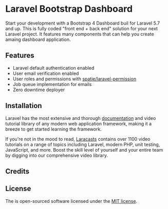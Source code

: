 # Laravel Bootstrap Dashboard

Start your development with a Bootstrap 4 Dashboard buil for Laravel 5.7 and up. This is fully coded "front end + back end" solution for your next Laravel project. It features many components that can help you create amaing dashboard application.

## Features

-   Laravel default authentication enabled
-   User email verification enabled
-   User roles and permissions with [spatie/laravel-permission](https://github.com/spatie/laravel-permission)
-   Job queue implementation for emails
-   Zero downtime deployer

## Installation

Laravel has the most extensive and thorough [documentation](https://laravel.com/docs) and video tutorial library of any modern web application framework, making it a breeze to get started learning the framework.

If you're not in the mood to read, [Laracasts](https://laracasts.com) contains over 1100 video tutorials on a range of topics including Laravel, modern PHP, unit testing, JavaScript, and more. Boost the skill level of yourself and your entire team by digging into our comprehensive video library.

## Credits

## License

The is open-sourced software licensed under the [MIT license](https://opensource.org/licenses/MIT).
